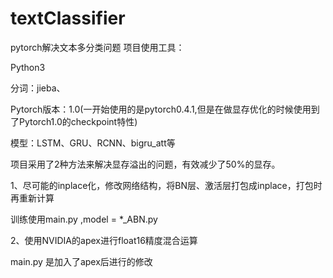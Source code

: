 # textClassifier
pytorch解决文本多分类问题
项目使用工具：

Python3

分词：jieba、

Pytorch版本：1.0(一开始使用的是pytorch0.4.1,但是在做显存优化的时候使用到了Pytorch1.0的checkpoint特性)

模型：LSTM、GRU、RCNN、bigru_att等

项目采用了2种方法来解决显存溢出的问题，有效减少了50%的显存。

1、尽可能的inplace化，修改网络结构，将BN层、激活层打包成inplace，打包时再重新计算

训练使用main.py ,model = *_ABN.py

2、使用NVIDIA的apex进行float16精度混合运算  

main.py 是加入了apex后进行的修改
